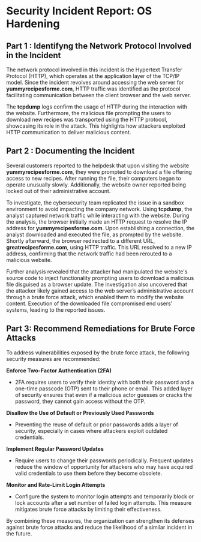 # Security Incident Report: OS Hardening

## Part 1 : Identifyng the Network Protocol Involved in the Incident

The network protocol involved in this incident is the Hypertext Transfer Protocol (HTTP), which operates at the application layer of the TCP/IP model. Since the incident revolves around accessing the web server for **yummyrecipesforme.com**, HTTP traffic was identified as the protocol facilitating communication between the client browser and the web server.

The **tcpdump** logs confirm the usage of HTTP during the interaction with the website. Furthermore, the malicious file prompting the users to download new recipes was transported using the HTTP protocol, showcasing its role in the attack. This highlights how attackers exploited HTTP communication to deliver malicious content.

## Part 2 : Documenting the Incident

Several customers reported to the helpdesk that upon visiting the website **yummyrecipesforme.com**, they were prompted to download a file offering access to new recipes. After running the file, their computers began to operate unusually slowly. Additionally, the website owner reported being locked out of their administrative account.

To investigate, the cybersecurity team replicated the issue in a sandbox environment to avoid impacting the company network. Using **tcpdump**, the analyst captured network traffic while interacting with the website. During the analysis, the browser initially made an HTTP request to resolve the IP address for **yummyrecipesforme.com**. Upon establishing a connection, the analyst downloaded and executed the file, as prompted by the website. Shortly afterward, the browser redirected to a different URL, **greatrecipesforme.com**, using HTTP traffic. This URL resolved to a new IP address, confirming that the network traffic had been rerouted to a malicious website.

Further analysis revealed that the attacker had manipulated the website's source code to inject functionality prompting users to download a malicious file disguised as a browser update. The investigation also uncovered that the attacker likely gained access to the web server’s administrative account through a brute force attack, which enabled them to modify the website content. Execution of the downloaded file compromised end users' systems, leading to the reported issues.

 ## Part 3: Recommend Remediations for Brute Force Attacks

To address vulnerabilities exposed by the brute force attack, the following security measures are recommended:

**Enforce Two-Factor Authentication (2FA)**
* 2FA requires users to verify their identity with both their password and a one-time passcode (OTP) sent to their phone or email. This added layer of security ensures that even if a malicious actor guesses or cracks the password, they cannot gain access without the OTP.

**Disallow the Use of Default or Previously Used Passwords**
* Preventing the reuse of default or prior passwords adds a layer of security, especially in cases where attackers exploit outdated credentials.

**Implement Regular Password Updates**
* Require users to change their passwords periodically. Frequent updates reduce the window of opportunity for attackers who may have acquired valid credentials to use them before they become obsolete.

**Monitor and Rate-Limit Login Attempts**
* Configure the system to monitor login attempts and temporarily block or lock accounts after a set number of failed login attempts. This measure mitigates brute force attacks by limiting their effectiveness.

By combining these measures, the organization can strengthen its defenses against brute force attacks and reduce the likelihood of a similar incident in the future.
